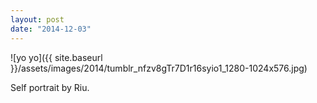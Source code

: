 ```yaml
---
layout: post
date: "2014-12-03"
---
```


![yo yo]({{ site.baseurl }}/assets/images/2014/tumblr_nfzv8gTr7D1r16syio1_1280-1024x576.jpg)

Self portrait by Riu.
